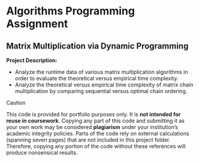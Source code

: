 # Algorithms Programming Assignment

## Matrix Multiplication via Dynamic Programming

**Project Description:**
* Analyze the runtime data of various matrix multiplication algorithms in order to evaluate the theoretical versus empirical time complexity.
* Analyze the theoretical versus empirical time complexity of matrix chain multiplication by comparing sequential versus optimal chain ordering.

> [!CAUTION]
> This code is provided for portfolio purposes only. It is **not intended for reuse in coursework**. Copying any part of this code and submitting it as your own work may be considered **plagiarism** under your institution’s academic integrity policies.
> Parts of the code rely on external calculations (spanning seven pages) that are not included in this project folder. Therefore, copying any portion of the code without these references will produce nonsensical results.
